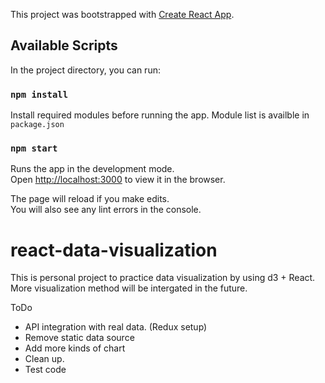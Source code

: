 This project was bootstrapped with [Create React App](https://github.com/facebook/create-react-app).

## Available Scripts

In the project directory, you can run:

### `npm install`
Install required modules before running the app. Module list is availble in `package.json`

### `npm start`

Runs the app in the development mode.<br>
Open [http://localhost:3000](http://localhost:3000) to view it in the browser.

The page will reload if you make edits.<br>
You will also see any lint errors in the console.


# react-data-visualization

This is personal project to practice data visualization by using d3 + React. More visualization method will be intergated in the future.

ToDo
- API integration with real data. (Redux setup)
- Remove static data source
- Add more kinds of chart
- Clean up.
- Test code
